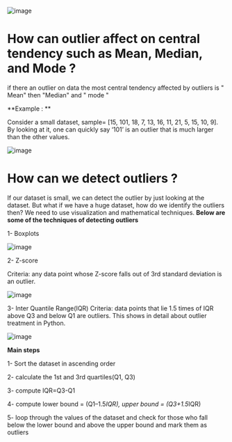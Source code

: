 ![image](https://cdn.analyticsvidhya.com/wp-content/uploads/2019/02/Outliers.jpeg)
# How can outlier affect on central tendency such as Mean, Median, and Mode ?

if there an outlier on data the most central tendency affected by outliers is " Mean" then "Median" and " mode "

**Example : **

Consider a small dataset, sample= [15, 101, 18, 7, 13, 16, 11, 21, 5, 15, 10, 9]. By looking at it, one can quickly say ‘101’ is an outlier that is much larger than the other values.

![image](https://editor.analyticsvidhya.com/uploads/88471with_without_outliers.PNG)

# How can we detect outliers ?
If our dataset is small, we can detect the outlier by just looking at the dataset. But what if we have a huge dataset, how do we identify the outliers then? We need to use visualization and mathematical techniques.
**Below are some of the techniques of detecting outliers**

1- Boxplots

![image](https://www.statology.org/wp-content/uploads/2022/09/outlierbox2.jpg)


2- Z-score

Criteria: any data point whose Z-score falls out of 3rd standard deviation is an outlier.

![image](https://cdn.analyticsvidhya.com/wp-content/uploads/2023/09/image-76.png)

3- Inter Quantile Range(IQR)
Criteria: data points that lie 1.5 times of IQR above Q3 and below Q1 are outliers. This shows in detail about outlier treatment in Python.

![image](https://editor.analyticsvidhya.com/uploads/12311IQR.png)

**Main steps**

1- Sort the dataset in ascending order

2- calculate the 1st and 3rd quartiles(Q1, Q3)

3- compute IQR=Q3-Q1

4- compute lower bound = (Q1–1.5*IQR), upper bound = (Q3+1.5*IQR)

5- loop through the values of the dataset and check for those who fall below the lower bound and above the upper bound and mark them as outliers




